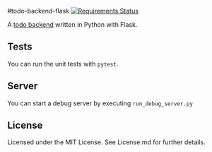 #todo-backend-flask
[![Requirements Status](https://requires.io/github/Faerbit/todo-backend-flask/requirements.svg?branch=master)](https://requires.io/github/Faerbit/todo-backend-flask/requirements/?branch=master)

A [todo backend](http://todobackend.com) written in Python with Flask.

## Tests
You can run the unit tests with `pytest`.

## Server
You can start a debug server by executing `run_debug_server.py`

## License
Licensed under the MIT License.
See License.md for further details.

